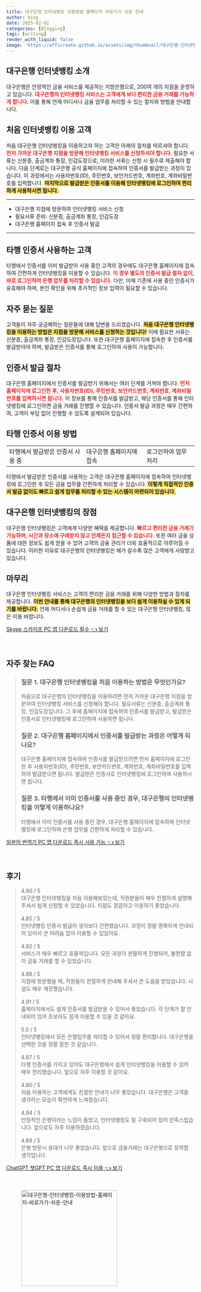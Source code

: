 ```yaml
---
title: 대구은행 인터넷뱅킹 이용방법 홈페이지 바로가기 쉬운 안내
author: bing
date: 2025-02-02
categories: [Blogging]
tags: [writing]
render_with_liquid: false
image: 'https://afficreate.github.io/assets/img/thumbnail/대구은행-인터넷뱅킹-이용방법-홈페이지-바로가기-쉬운-안내.webp'
---
```



<h2 id='대구은행_인터넷뱅킹_소개'>대구은행 인터넷뱅킹 소개</h2>

<p>대구은행은 안정적인 금융 서비스를 제공하는 지방은행으로, 200여 개의 지점을 운영하고 있습니다. <b><span style="color: #ee2323;">대구은행의 인터넷뱅킹 서비스는 고객에게 보다 편리한 금융 거래를 가능하게 합니다.</span></b> 이를 통해 언제 어디서나 금융 업무를 처리할 수 있는 절차와 방법을 안내합니다.</p>

<h2 id='처음_인터넷뱅킹_이용_고객'>처음 인터넷뱅킹 이용 고객</h2>

<p>처음 대구은행 인터넷뱅킹을 이용하고자 하는 고객은 아래의 절차를 따르셔야 합니다. <b><span style="color: #ee2323;">먼저 가까운 대구은행 지점을 방문해 인터넷뱅킹 서비스를 신청하셔야 합니다.</span></b> 필요한 서류는 신분증, 출금계좌 통장, 인감도장으로, 이러한 서류는 신청 시 필수로 제출해야 합니다. 다음 단계로는 대구은행 공식 홈페이지에 접속하여 인증서를 발급받는 과정이 있습니다. 이 과정에서는 사용자번호(ID), 주민번호, 보안카드번호, 계좌번호, 계좌비밀번호를 입력합니다. <b><span style="background-color: #ffe066;">마지막으로 발급받은 인증서를 이용해 인터넷뱅킹에 로그인하여 편리하게 사용하시면 됩니다.</span></b></p>

<hr />

<ul>
    <li>대구은행 지점에 방문하여 인터넷뱅킹 서비스 신청</li>
    <li>필요서류 준비: 신분증, 출금계좌 통장, 인감도장</li>
    <li>대구은행 홈페이지 접속 후 인증서 발급</li>
</ul>

<hr />

<h2 id='타행_인증서_사용'>타행 인증서 사용하는 고객</h2>

<p>타행에서 인증서를 이미 발급받아 사용 중인 고객의 경우에도 대구은행 홈페이지에 접속하여 간편하게 인터넷뱅킹을 이용할 수 있습니다. <b><span style="color: #ee2323;">이 경우 별도의 인증서 발급 절차 없이, 바로 로그인하여 은행 업무를 처리할 수 있습니다.</span></b> 다만, 이때 기존에 사용 중인 인증서가 유효해야 하며, 본인 확인을 위해 추가적인 정보 입력이 필요할 수 있습니다.</p>

<h2 id='자주_묻는_질문'>자주 묻는 질문</h2>

<p>고객들이 자주 궁금해하는 질문들에 대해 답변을 드리겠습니다. <b><span style="background-color: #ffe066;">처음 대구은행 인터넷뱅킹을 이용하는 방법은 지점을 방문해 서비스를 신청하는 것입니다!</span></b> 이때 필요한 서류는 신분증, 출금계좌 통장, 인감도장입니다. 또한 대구은행 홈페이지에 접속한 후 인증서를 발급받아야 하며, 발급받은 인증서를 통해 로그인하여 사용이 가능합니다.</p>

<h2 id='인증서_발급_절차'>인증서 발급 절차</h2>

<p>대구은행 홈페이지에서 인증서를 발급받기 위해서는 여러 단계를 거쳐야 합니다. <b><span style="color: #ee2323;">먼저 홈페이지에 로그인한 후, 사용자번호(ID), 주민번호, 보안카드번호, 계좌번호, 계좌비밀번호를 입력하시면 됩니다.</span></b> 이 정보를 통해 인증서를 발급받고, 해당 인증서를 통해 인터넷뱅킹에 로그인하면 금융 거래를 진행할 수 있습니다. 인증서 발급 과정은 매우 간편하여, 고객이 부담 없이 진행할 수 있도록 설계되어 있습니다.</p>

<h2 id='타행_인증서_이용_방법'>타행 인증서 이용 방법</h2>

<table>
    <tr>
        <td>타행에서 발급받은 인증서 사용 중</td>
        <td>대구은행 홈페이지에 접속</td>
        <td>로그인하여 업무 처리</td>
    </tr>
</table>

<p>타행에서 발급받은 인증서를 사용하는 고객은 대구은행 홈페이지에 접속하여 인터넷뱅킹에 로그인한 후 모든 금융 업무를 간편하게 처리할 수 있습니다. <b><span style="background-color: #ffe066;">이렇게 직접적인 인증서 발급 없이도 빠르고 쉽게 업무를 처리할 수 있는 시스템이 마련되어 있습니다.</span></b></p>

<h2 id='대구은행_인터넷뱅킹의_장점'>대구은행 인터넷뱅킹의 장점</h2>

<p>대구은행 인터넷뱅킹은 고객에게 다양한 혜택을 제공합니다. <b><span style="color: #ee2323;">빠르고 편리한 금융 거래가 가능하며, 시간과 장소에 구애받지 않고 언제든지 접근할 수 있습니다.</span></b> 또한 여러 금융 상품에 대한 정보도 쉽게 얻을 수 있어 고객의 금융 관리가 더욱 효율적으로 이루어질 수 있습니다. 이러한 이유로 대구은행의 인터넷뱅킹은 해가 갈수록 많은 고객에게 사랑받고 있습니다.</p>

<h2 id='마무리'>마무리</h2>

<p>대구은행 인터넷뱅킹 서비스는 고객의 편리한 금융 거래를 위해 다양한 방법과 절차를 제공합니다. <b><span style="background-color: #ffe066;">이번 안내를 통해 대구은행의 인터넷뱅킹을 보다 쉽게 이용하실 수 있게 되기를 바랍니다.</span></b> 언제 어디서나 손쉽게 금융 거래를 할 수 있는 대구은행 인터넷뱅킹, 많은 이용 바랍니다.</p>


<p><a class="click-button" title="Skype 스카이프 PC 앱 다운로드 필수" href="https://afficreate.github.io/posts/Skype-%EC%8A%A4%EC%B9%B4%EC%9D%B4%ED%94%84-PC-%EC%95%B1-%EB%8B%A4%EC%9A%B4%EB%A1%9C%EB%93%9C-%ED%95%84%EC%88%98/" rel="dofollow">Skype 스카이프 PC 앱 다운로드 필수 👈 보기</a></p><br>
<h2 id='자주_찾는_FAQ'>자주 찾는 FAQ</h2>
<div itemscope="" itemtype="https://schema.org/FAQPage"> 
<blockquote> 
<div itemscope="" itemprop="mainEntity" itemtype="https://schema.org/Question"> 
<h3 itemprop="name">질문 1. 대구은행 인터넷뱅킹을 처음 이용하는 방법은 무엇인가요?</h3> 
<div itemscope="" itemprop="acceptedAnswer" itemtype="https://schema.org/Answer"> 
<span itemprop="text"> 
<p>처음으로 대구은행의 인터넷뱅킹을 이용하려면 먼저 가까운 대구은행 지점을 방문하여 인터넷뱅킹 서비스를 신청해야 합니다. 필요서류는 신분증, 출금계좌 통장, 인감도장입니다. 그 후에 홈페이지에 접속하여 인증서를 발급받고, 발급받은 인증서로 인터넷뱅킹에 로그인하여 사용하면 됩니다.</p> 
</span> 
</div> 
</div> 

<div itemscope="" itemprop="mainEntity" itemtype="https://schema.org/Question"> 
<h3 itemprop="name">질문 2. 대구은행 홈페이지에서 인증서를 발급받는 과정은 어떻게 되나요?</h3> 
<div itemscope="" itemprop="acceptedAnswer" itemtype="https://schema.org/Answer"> 
<span itemprop="text"> 
<p>대구은행 홈페이지에 접속하여 인증서를 발급받으려면 먼저 홈페이지에 로그인한 후 사용자번호(ID), 주민번호, 보안카드번호, 계좌번호, 계좌비밀번호를 입력하여 발급받으면 됩니다. 발급받은 인증서로 인터넷뱅킹에 로그인하여 사용하시면 됩니다.</p> 
</span> 
</div> 
</div> 

<div itemscope="" itemprop="mainEntity" itemtype="https://schema.org/Question"> 
<h3 itemprop="name">질문 3. 타행에서 이미 인증서를 사용 중인 경우, 대구은행의 인터넷뱅킹을 어떻게 이용하나요?</h3> 
<div itemscope="" itemprop="acceptedAnswer" itemtype="https://schema.org/Answer"> 
<span itemprop="text"> 
<p>타행에서 이미 인증서를 사용 중인 경우, 대구은행 홈페이지에 접속하여 인터넷뱅킹에 로그인하여 은행 업무를 간편하게 처리할 수 있습니다.</p> 
</span> 
</div> 
</div> 
</blockquote> 
</div>
<p><a class="click-button" title="일본어 번역기 PC 앱 다운로드 즉시 사용 가능" href="https://afficreate.github.io/posts/%EC%9D%BC%EB%B3%B8%EC%96%B4-%EB%B2%88%EC%97%AD%EA%B8%B0-PC-%EC%95%B1-%EB%8B%A4%EC%9A%B4%EB%A1%9C%EB%93%9C-%EC%A6%89%EC%8B%9C-%EC%82%AC%EC%9A%A9-%EA%B0%80%EB%8A%A5/" rel="dofollow">일본어 번역기 PC 앱 다운로드 즉시 사용 가능 👈 보기</a></p><br>
<h2 id='후기'>후기</h2>
<div itemscope itemtype="https://schema.org/Product">
  <blockquote>
  <div itemprop="review" itemscope itemtype="https://schema.org/Review">
      <div itemprop="reviewRating" itemscope itemtype="https://schema.org/Rating"> <span itemprop="ratingValue">4.90</span> / <span itemprop="bestRating">5</span> </div>
      <span itemprop="reviewBody">대구은행 인터넷뱅킹을 처음 이용해보았는데, 직원분들이 매우 친절하게 설명해주셔서 쉽게 신청할 수 있었습니다. 지점도 깔끔하고 이용하기 좋았습니다.</span>
  </div>
  <br>
  <div itemprop="review" itemscope itemtype="https://schema.org/Review">
      <div itemprop="reviewRating" itemscope itemtype="https://schema.org/Rating"> <span itemprop="ratingValue">4.85</span> / <span itemprop="bestRating">5</span> </div>
      <span itemprop="reviewBody">인터넷뱅킹 인증서 발급이 생각보다 간편했습니다. 과정이 정말 명확하게 안내되어 있어서 큰 어려움 없이 이용할 수 있었어요.</span>
  </div>
  <br>
  <div itemprop="review" itemscope itemtype="https://schema.org/Review">
      <div itemprop="reviewRating" itemscope itemtype="https://schema.org/Rating"> <span itemprop="ratingValue">4.92</span> / <span itemprop="bestRating">5</span> </div>
      <span itemprop="reviewBody">서비스가 매우 빠르고 효율적입니다. 모든 과정이 원활하게 진행되어, 불편함 없이 금융 거래를 할 수 있었습니다.</span>
  </div>
  <br>
  <div itemprop="review" itemscope itemtype="https://schema.org/Review">
      <div itemprop="reviewRating" itemscope itemtype="https://schema.org/Rating"> <span itemprop="ratingValue">4.88</span> / <span itemprop="bestRating">5</span> </div>
      <span itemprop="reviewBody">지점에 방문했을 때, 직원들이 친절하게 안내해 주셔서 큰 도움을 받았습니다. 시설도 매우 깨끗했습니다.</span>
  </div>
  <br>
  <div itemprop="review" itemscope itemtype="https://schema.org/Review">
      <div itemprop="reviewRating" itemscope itemtype="https://schema.org/Rating"> <span itemprop="ratingValue">4.91</span> / <span itemprop="bestRating">5</span> </div>
      <span itemprop="reviewBody">홈페이지에서도 쉽게 인증서를 발급받을 수 있어서 좋았습니다. 각 단계가 잘 안내되어 있어 초보자도 쉽게 이용할 수 있을 것 같아요.</span>
  </div>
  <br>
  <div itemprop="review" itemscope itemtype="https://schema.org/Review">
      <div itemprop="reviewRating" itemscope itemtype="https://schema.org/Rating"> <span itemprop="ratingValue">5.0</span> / <span itemprop="bestRating">5</span> </div>
      <span itemprop="reviewBody">인터넷뱅킹에서 모든 은행업무를 처리할 수 있어서 정말 편리합니다. 대구은행을 선택한 것을 정말 잘한 것 같습니다.</span>
  </div>
  <br>
  <div itemprop="review" itemscope itemtype="https://schema.org/Review">
      <div itemprop="reviewRating" itemscope itemtype="https://schema.org/Rating"> <span itemprop="ratingValue">4.87</span> / <span itemprop="bestRating">5</span> </div>
      <span itemprop="reviewBody">타행 인증서를 가지고 있어도 대구은행에서 쉽게 인터넷뱅킹을 이용할 수 있어 매우 편리했습니다. 앞으로 자주 이용할 것 같아요.</span>
  </div>
  <br>
  <div itemprop="review" itemscope itemtype="https://schema.org/Review">
      <div itemprop="reviewRating" itemscope itemtype="https://schema.org/Rating"> <span itemprop="ratingValue">4.80</span> / <span itemprop="bestRating">5</span> </div>
      <span itemprop="reviewBody">처음 이용하는 고객에게도 친절한 안내가 너무 좋았습니다. 대구은행은 고객을 생각하는 모습이 확연하게 느껴졌습니다.</span>
  </div>
  <br>
  <div itemprop="review" itemscope itemtype="https://schema.org/Review">
      <div itemprop="reviewRating" itemscope itemtype="https://schema.org/Rating"> <span itemprop="ratingValue">4.94</span> / <span itemprop="bestRating">5</span> </div>
      <span itemprop="reviewBody">안정적인 은행이라는 느낌이 들었고, 인터넷뱅킹도 잘 구축되어 있어 만족스럽습니다. 앞으로도 자주 이용하겠습니다.</span>
  </div>
  <br>
  <div itemprop="review" itemscope itemtype="https://schema.org/Review">
      <div itemprop="reviewRating" itemscope itemtype="https://schema.org/Rating"> <span itemprop="ratingValue">4.89</span> / <span itemprop="bestRating">5</span> </div>
      <span itemprop="reviewBody">은행 방문시 응대가 너무 좋았습니다. 앞으로 금융거래는 대구은행으로 정착할 생각입니다.</span>
  </div>
  </blockquote>
</div>
<p><a class="click-button" title="ChatGPT 챗GPT PC 앱 다운로드 즉시 이용" href="https://afficreate.github.io/posts/ChatGPT-%EC%B1%97GPT-PC-%EC%95%B1-%EB%8B%A4%EC%9A%B4%EB%A1%9C%EB%93%9C-%EC%A6%89%EC%8B%9C-%EC%9D%B4%EC%9A%A9/" rel="dofollow">ChatGPT 챗GPT PC 앱 다운로드 즉시 이용 👈 보기</a></p><br>
<figure class="image"><img src="https://afficreate.github.io/assets/img/thumbnail/대구은행-인터넷뱅킹-이용방법-홈페이지-바로가기-쉬운-안내.webp" alt="대구은행-인터넷뱅킹-이용방법-홈페이지-바로가기-쉬운-안내" width="256" height="256"></figure>
